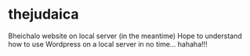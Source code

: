 # thejudaica
Bheichalo website on local server (in the meantime)
Hope to understand how to use Wordpress on a local server in no time... hahaha!!!
